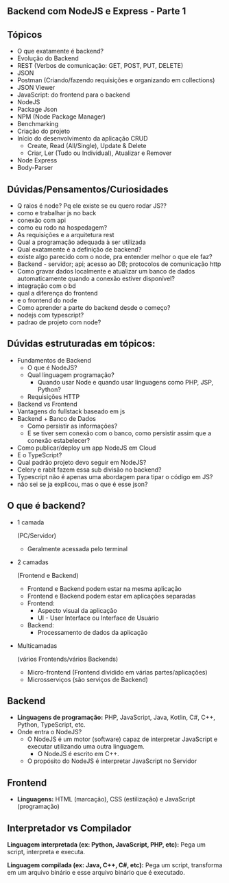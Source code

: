 ## Backend com NodeJS e Express - Parte 1

## **Tópicos**

- O que exatamente é backend?
- Evolução do Backend
- REST (Verbos de comunicação: GET, POST, PUT, DELETE)
- JSON
- Postman (Criando/fazendo requisições e organizando em collections)
- JSON Viewer
- JavaScript: do frontend para o backend
- NodeJS
- Package Json
- NPM (Node Package Manager)
- Benchmarking
- Criação do projeto
- Início do desenvolvimento da aplicação CRUD
  - Create, Read (All/Single), Update & Delete
  - Criar, Ler (Tudo ou Individual), Atualizar e Remover
- Node Express
- Body-Parser

## **Dúvidas/Pensamentos/Curiosidades**

- Q raios é node? Pq ele existe se eu quero rodar JS??
- como e trabalhar js no back
- conexão com api
- como eu rodo na hospedagem?
- As requisições e a arquitetura rest
- Qual a programação adequada à ser utilizada
- Qual exatamente é a definição de backend?
- existe algo parecido com o node, pra entender melhor o que ele faz?
- Backend - servidor; api; acesso ao DB; protocolos de comunicação http
- Como gravar dados localmente e atualizar um banco de dados automaticamente quando a conexão estiver disponível?
- integração com o bd
- qual a diferença do frontend
- e o frontend do node
- Como aprender a parte do backend desde o começo?
- nodejs com typescript?
- padrao de projeto com node?

## **Dúvidas estruturadas em tópicos:**

- Fundamentos de Backend
  - O que é NodeJS?
  - Qual linguagem programação?
    - Quando usar Node e quando usar linguagens como PHP, JSP, Python?
  - Requisições HTTP
- Backend vs Frontend
- Vantagens do fullstack baseado em js
- Backend + Banco de Dados
  - Como persistir as informações?
  - E se tiver sem conexão com o banco, como persistir assim que a conexão estabelecer?
- Como publicar/deploy um app NodeJS em Cloud
- E o TypeScript?
- Qual padrão projeto devo seguir em NodeJS?
- Celery e rabit fazem essa sub divisão no backend?
- Typescript não é apenas uma abordagem para tipar o código em JS?
- não sei se ja explicou, mas o que é esse json?

## O que é backend?

- 1 camada

   

  (PC/Servidor)

  - Geralmente acessada pelo terminal

- 2 camadas

   

  (Frontend e Backend)

  - Frontend e Backend podem estar na mesma aplicação
  - Frontend e Backend podem estar em aplicações separadas
  - Frontend:
    - Aspecto visual da aplicação
    - UI - User Interface ou Interface de Usuário
  - Backend:
    - Processamento de dados da aplicação

- Multicamadas

   

  (vários Frontends/vários Backends)

  - Micro-frontend (Frontend dividido em várias partes/aplicações)
  - Microsserviços (são serviços de Backend)

## Backend

- **Linguagens de programação:** PHP, JavaScript, Java, Kotlin, C#, C++, Python, TypeScript, etc.
- Onde entra o NodeJS?
  - O NodeJS é um motor (software) capaz de interpretar JavaScript e executar utilizando uma outra linguagem.
    - O NodeJS é escrito em C++.
  - O propósito do NodeJS é interpretar JavaScript no Servidor

## Frontend

- **Linguagens:** HTML (marcação), CSS (estilização) e JavaScript (programação)

## Interpretador vs Compilador

**Linguagem interpretada (ex: Python, JavaScript, PHP, etc):** Pega um script, interpreta e executa.

**Linguagem compilada (ex: Java, C++, C#, etc):** Pega um script, transforma em um arquivo binário e esse arquivo binário que é executado.
